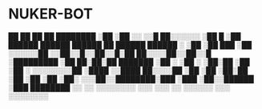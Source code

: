 # NUKER-BOT
 ██       ██                         ██                 ██  ████████
░██      ░██                        ░░                 ░░█ ██░░░░░░
░██   █  ░██  ██████   ██████ ██████ ██  ██████  ██████ ░ ░██
░██  ███ ░██ ░░░░░░██ ░░██░░█░░██░░█░██ ██░░░░██░░██░░█   ░█████████
░██ ██░██░██  ███████  ░██ ░  ░██ ░ ░██░██   ░██ ░██ ░    ░░░░░░░░██
░████ ░░████ ██░░░░██  ░██    ░██   ░██░██   ░██ ░██             ░██
░██░   ░░░██░░████████░███   ░███   ░██░░██████ ░███       ████████
░░       ░░  ░░░░░░░░ ░░░    ░░░    ░░  ░░░░░░  ░░░       ░░░░░░░░
